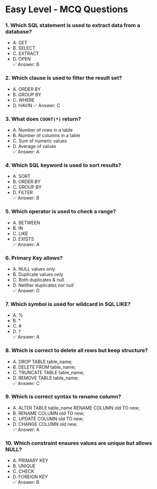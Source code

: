 # Easy Level - MCQ Questions

### 1. Which SQL statement is used to extract data from a database?
- A. GET  
- B. SELECT  
- C. EXTRACT  
- D. OPEN  
✅ Answer: B

### 2. Which clause is used to filter the result set?
- A. ORDER BY  
- B. GROUP BY  
- C. WHERE  
- D. HAVIN
✅ Answer: C

### 3. What does `COUNT(*)` return?
- A. Number of rows in a table  
- B. Number of columns in a table  
- C. Sum of numeric values  
- D. Average of values  
✅ Answer: A

### 4. Which SQL keyword is used to sort results?
- A. SORT  
- B. ORDER BY  
- C. GROUP BY  
- D. FILTER  
✅ Answer: B

### 5. Which operator is used to check a range?
- A. BETWEEN  
- B. IN  
- C. LIKE  
- D. EXISTS  
✅ Answer: A

### 6. Primary Key allows?
- A. NULL values only  
- B. Duplicate values only  
- C. Both duplicates & null  
- D. Neither duplicates nor null  
✅ Answer: D

### 7. Which symbol is used for wildcard in SQL LIKE?
- A. %  
- B. *  
- C. #  
- D. ?  
✅ Answer: A

### 8. Which is correct to delete all rows but keep structure?
- A. DROP TABLE table_name;  
- B. DELETE FROM table_name;  
- C. TRUNCATE TABLE table_name;  
- D. REMOVE TABLE table_name;  
✅ Answer: C

### 9. Which is correct syntax to rename column?
- A. ALTER TABLE table_name RENAME COLUMN old TO new;  
- B. RENAME COLUMN old TO new;  
- C. UPDATE COLUMN old TO new;  
- D. CHANGE COLUMN old new;  
✅ Answer: A

### 10. Which constraint ensures values are unique but allows NULL?
- A. PRIMARY KEY  
- B. UNIQUE  
- C. CHECK  
- D. FOREIGN KEY  
✅ Answer: B
